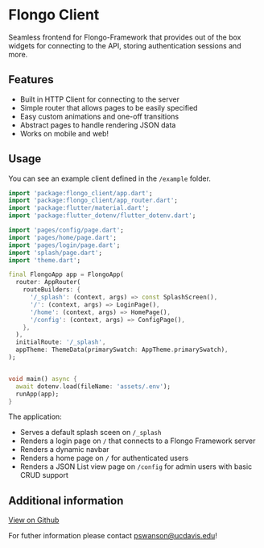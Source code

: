 # Flongo Client

Seamless frontend for Flongo-Framework that provides out of the box widgets for connecting to the API, storing authentication sessions and more.

## Features

- Built in HTTP Client for connecting to the server
- Simple router that allows pages to be easily specified
- Easy custom animations and one-off transitions
- Abstract pages to handle rendering JSON data
- Works on mobile and web!

## Usage

You can see an example client defined in the  `/example` folder.

```dart
import 'package:flongo_client/app.dart';
import 'package:flongo_client/app_router.dart';
import 'package:flutter/material.dart';
import 'package:flutter_dotenv/flutter_dotenv.dart';

import 'pages/config/page.dart';
import 'pages/home/page.dart';
import 'pages/login/page.dart';
import 'splash/page.dart';
import 'theme.dart';

final FlongoApp app = FlongoApp(
  router: AppRouter(
    routeBuilders: {
      '/_splash': (context, args) => const SplashScreen(),
      '/': (context, args) => LoginPage(),
      '/home': (context, args) => HomePage(),
      '/config': (context, args) => ConfigPage(),
    },
  ),
  initialRoute: '/_splash',
  appTheme: ThemeData(primarySwatch: AppTheme.primarySwatch),
);


void main() async {
  await dotenv.load(fileName: 'assets/.env');
  runApp(app);
}
```

The application:

- Serves a default splash sceen on `/_splash`
- Renders a login page on `/` that connects to a Flongo Framework server
- Renders a dynamic navbar
- Renders a home page on `/` for authenticated users
- Renders a JSON List view page on `/config` for admin users with basic CRUD support

## Additional information

[View on Github](https://github.com/Topazoo/Flongo-Client)

For futher information please contact pswanson@ucdavis.edu!
